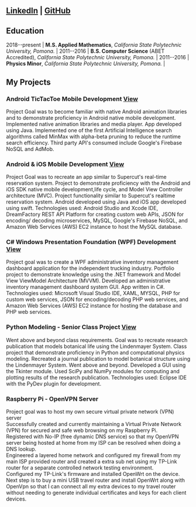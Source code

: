 ## [LinkedIn](https://www.linkedin.com/in/gabrielnm) | [GitHub](https://www.github.com/gmar1274)  

## Education

2018--present | **M.S. Applied Mathematics**, *California State Polytechnic University, Pomona.* |
2011--2016 | **B.S. Computer Science** (ABET Accredited), *California State Polytechnic University, Pomona.* |
2011--2016 | **Physics Minor**, *California State Polytechnic University, Pomona.* |

## My Projects

### Android TicTacToe Mobile Development [View](https://github.com/gmar1274/Mobile_AI_TicTacToe/wiki)

  Project Goal was to become familiar with native Android animation libraries and to demonstrate proficiency in Android native mobile   development.
  Implemented native animation libraries and media player.
  App developed using Java.
  Implemented one of the first Artificial Intelligence search algorithms called MinMax with alpha-beta pruning to reduce the runtime search efficiency.
  Third party API's consumed include Google's Firebase NoSQL and AdMob.


### Android & iOS Mobile Development [View](https://github.com/gmar1274/Android-Firebase)

 Project Goal was to recreate an app similar to Supercut's real-time reservation system.
 Project to demonstrate proficiency with the Android and iOS SDK native mobile development,life cycle, and Model View Controller architecture (MVC).
 Project functionality similar to Supercut's realtime reservation system.
 Android developed using Java and iOS app developed using swift.
 Technologies used: Android Studio and Xcode IDE, DreamFactory REST API Platform for creating custom web APIs, JSON for encoding/  decoding microservices, MySQL, Google's Firebase NoSQL, and Amazon Web Services (AWS) EC2 instance to host the MySQL database.

### C\# Windows Presentation Foundation (WPF) Development [View](https://github.com/gmar1274/FTNTransport)

 Project goal was to create a WPF administrative inventory management dashboard  application for the independent trucking industry.
 Portfolio project to demonstrate knowledge using the .NET framework and Model View ViewModel Architecture (MVVM).
 Developed an administrative inventory management dashboard system GUI.
 App written in C\#.
 Technologies used: Microsoft Visual Studio IDE, XAML, MYSQL, PHP for custom web services, JSON for encoding/decoding PHP web services, and Amazon Web Services (AWS) EC2 instance for hosting the database and PHP web services.

### Python Modeling - Senior Class Project [View](https://github.com/gmar1274/ComputationalBiologyPhy409Project)

 Went above and beyond class requirements. Goal was to recreate research publication that models botanical life using the Lindenmayer System.
 Class project that demonstrate proficiency in Python and computational physics modeling.
 Recreated a journal publication to model botanical structure using the Lindenmayer System.
 Went above and beyond. Developed a GUI using the Tkinter module.
 Used SciPy and NumPy modules for computing and plotting results of the research publication.
 Technologies used: Eclipse IDE with the PyDev plugin for development.

### Raspberry Pi - OpenVPN Server

 Project goal was to host my own secure virtual private network (VPN) server		
 Successfully created and currently maintaining a Virtual Private Network (VPN) for secured and safe web browsing on my Raspberry Pi.		
 Registered with No-IP (free dynamic DNS service) so that my OpenVPN server being hosted at home from my ISP can be resolved when doing a DNS lookup.		
 Engineered a layered home network and configured my firewall from my main ISP provided router and created a extra sub net using my TP-Link router for a separate controlled network testing environment.		
 Configured my TP-Link's firmware and installed OpenWrt on the device. 
 Next step is to buy a mini USB travel router and install OpenWrt along with OpenVpn so that I can connect all my extra devices to my travel router without needing to generate individual certificates and keys for each client devices.
